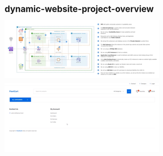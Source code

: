 # dynamic-website-project-overview

![alt text](https://github.com/profebass99/dynamic-website-project-commands/blob/main/dynamic%20website%20.png)

![alt text](https://github.com/profebass99/dynamic-website-project-commands/blob/main/fleetcart%20empty%20template%20.png)
